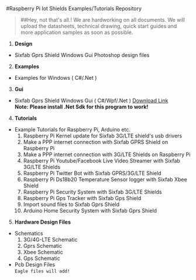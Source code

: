 #Raspberry Pi Iot Shields Examples/Tutorials Repository

> ##Hey, not that's all.! We are hardworking on all documents. We will upload the datasheets,  technical drawing, quick start guides and more application samples as soon as possible.

1. **Design**
  - Sixfab Gprs Shield Windows Gui Photoshop design files

2. **Examples**
  - Examples for Windows ( C#/.Net )
  
3. **Gui**
  - Sixfab Gprs Shield Windows Gui ( C#/Wpf/.Net ) [Download Link](https://raw.githubusercontent.com/sixfab/rpiShields/master/gui/SixFabWpf.rar)<br/>
    **Note: Please install .Net Sdk for this program to work!**
  
4. **Tutorials**
  - Example Tutorials for Raspberry Pi, Arduino etc.
    1.  Raspberry Pi Kernel update for Sixfab 3G/LTE shield's usb drivers
    2.  Make a PPP internet connection with Sixfab GPRS Shield on Raspberry Pi
    3.  Make a PPP internet connection with 3G/LTE Shields on Raspberry Pi
    4.  Raspberry Pi Youtube/Facebook Live Video Streamer with Sixfab 3G/LTE Shields
    5.  Raspberry Pi Twitter Bot with Sixfab GPRS/3G/LTE Shield
    6.  Raspberry Pi Ds18b20 Temperature Sensor logger with Sixfab Xbee Shield
    7.  Raspberry Pi Security System with Sixfab 3G/LTE Shields
    8.  Raspberry Pi Gps Tracker with Sixfab Gps Shield
    9.  Import sound files to Sixfab Gprs Shield
    10. Arduino Home Security System with Sixfab Gprs Shield
    
5. **Hardware Design Files**
  - Schematics
    1. 3G/4G-LTE Schematic
    2. Gprs Schematic 
    3. Xbee Schematic
    4. Gps Schematic 
  - Pcb Design Files<br/>
    `Eagle files will add!`
    
